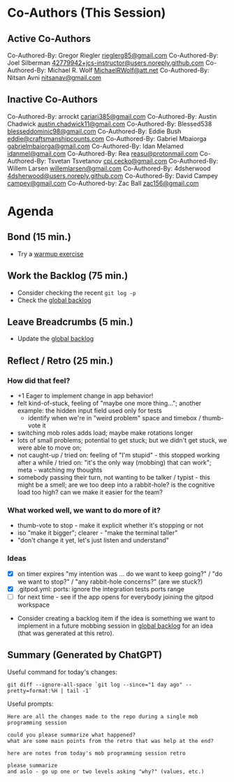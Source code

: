 # Co-Authors (This Session)

## Active Co-Authors

Co-Authored-By: Gregor Riegler <rieglerg85@gmail.com>
Co-Authored-By: Joel Silberman <42779942+jcs-instructor@users.noreply.github.com>
Co-Authored-By: Michael R. Wolf <MichaelRWolf@att.net>
Co-Authored-By: Nitsan Avni <nitsanav@gmail.com>

## Inactive Co-Authors

Co-Authored-By: arrockt <cariari385@gmail.com>
Co-Authored-By: Austin Chadwick <austin.chadwick11@gmail.com>
Co-Authored-By: Blessed538 <blesseddominic98@gmail.com>
Co-Authored-By: Eddie Bush <eddie@craftsmanshipcounts.com>
Co-Authored-By: Gabriel Mbaiorga <gabrielmbaiorga@gmail.com>
Co-Authored-By: Idan Melamed <idanmel@gmail.com>
Co-Authored-By: Rea <reasu@protonmail.com>
Co-Authored-By: Tsvetan Tsvetanov <cpi.cecko@gmail.com>
Co-Authored-By: Willem Larsen <willemlarsen@gmail.com>
Co-Authored-By: 4dsherwood <4dsherwood@users.noreply.github.com>
Co-Authored-By: David Campey <campey@gmail.com>
Co-Authored-by: Zac Ball <zac156@gmail.com>

# Agenda

## Bond (15 min.)

-   Try a [warmup exercise](../docs/warmup-exercises.md)

## Work the Backlog (75 min.)

-   Consider checking the recent `git log -p`
-   Check the [global backlog](../docs/backlog.md)

## Leave Breadcrumbs (5 min.)

-   Update the [global backlog](../docs/backlog.md)

## Reflect / Retro (25 min.)

### How did that feel?

- +1 Eager to implement change in app behavior!
- felt kind-of-stuck, feeling of "maybe one more thing..."; another example: the hidden input field used only for tests
  - identify when we're in "weird problem" space and timebox / thumb-vote it
- switching mob roles adds load; maybe make rotations longer
- lots of small problems; potential to get stuck; but we didn't get stuck, we were able to move on; 
- not caught-up / tried on: feeling of "I'm stupid" - this stopped working after a while / tried on: "it's the only way (mobbing) that can work"; meta - watching my thoughts
- somebody passing their turn, not wanting to be talker / typist - this might be a smell; are we too deep into a rabbit-hole? is the cognitive load too high? can we make it easier for the team?

### What worked well, we want to do more of it?

- thumb-vote to stop - make it explicit whether it's stopping or not
- iso "make it bigger"; clearer - "make the terminal taller"
- "don't change it yet, let's just listen and understand"

### Ideas

- [x] on timer expires "my intention was ... do we want to keep going?" / "do we want to stop?" 
/ "any rabbit-hole concerns?" (are we stuck?)
- [x] .gitpod.yml: ports: ignore the integration tests ports range
- [ ] for next time - see if the app opens for everybody joining the gitpod workspace
-   Consider creating a backlog item if the idea is something we want to implement in a future mobbing session in [global backlog](../docs/backlog.md)
    for an idea (that was generated at this retro).

## Summary (Generated by ChatGPT)

Useful command for today's changes:

```shell
git diff --ignore-all-space `git log --since="1 day ago" --pretty=format:%H | tail -1`
```

Useful prompts:

```
Here are all the changes made to the repo during a single mob programming session

could you please summarize what happened?
what are some main points from the retro that was help at the end?
```

```
here are notes from today's mob programming session retro

please summarize
and aslo - go up one or two levels asking "why?" (values, etc.)
```
